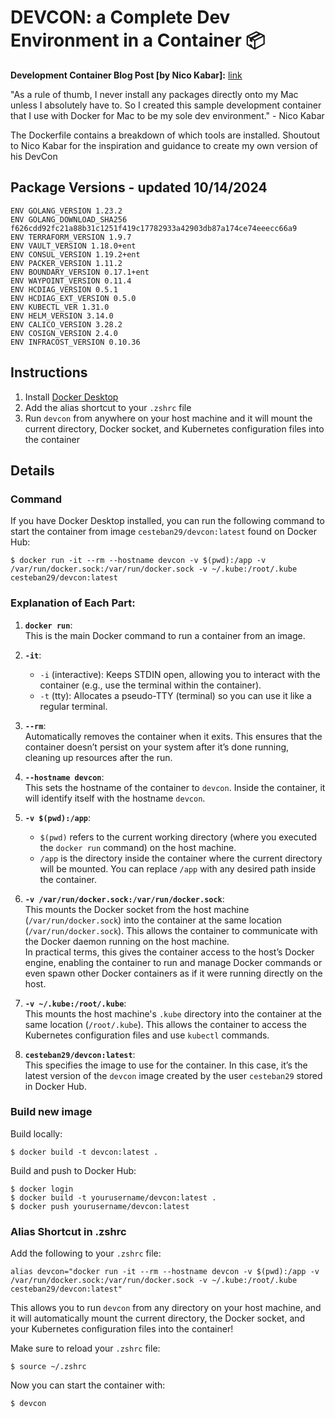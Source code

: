 # DEVCON: a Complete Dev Environment in a Container 📦 

**Development Container Blog Post [by Nico Kabar]:** [link](https://medium.com/@nicolakabar/the-ultimate-development-environment-moving-from-vagrant-to-docker-for-mac-532bcf07e186)

"As a rule of thumb, I never install any packages directly onto my Mac unless I absolutely have to. So I created this sample development container that I use with Docker for Mac to be my sole dev environment." - Nico Kabar

The Dockerfile contains a breakdown of which tools are installed.
Shoutout to Nico Kabar for the inspiration and guidance to create my own version of his DevCon


## Package Versions - updated 10/14/2024
```
ENV GOLANG_VERSION 1.23.2
ENV GOLANG_DOWNLOAD_SHA256 f626cdd92fc21a88b31c1251f419c17782933a42903db87a174ce74eeecc66a9
ENV TERRAFORM_VERSION 1.9.7
ENV VAULT_VERSION 1.18.0+ent
ENV CONSUL_VERSION 1.19.2+ent
ENV PACKER_VERSION 1.11.2
ENV BOUNDARY_VERSION 0.17.1+ent
ENV WAYPOINT_VERSION 0.11.4
ENV HCDIAG_VERSION 0.5.1
ENV HCDIAG_EXT_VERSION 0.5.0
ENV KUBECTL_VER 1.31.0
ENV HELM_VERSION 3.14.0
ENV CALICO_VERSION 3.28.2
ENV COSIGN_VERSION 2.4.0
ENV INFRACOST_VERSION 0.10.36
```
## Instructions

1. Install [Docker Desktop](https://www.docker.com/products/docker-desktop/)
2. Add the alias shortcut to your `.zshrc` file
3. Run `devcon` from anywhere on your host machine and it will mount the current directory, Docker socket, and Kubernetes configuration files into the container

## Details
### Command
If you have Docker Desktop installed, you can run the following command to start the container from image `cesteban29/devcon:latest` found on Docker Hub:

```
$ docker run -it --rm --hostname devcon -v $(pwd):/app -v /var/run/docker.sock:/var/run/docker.sock -v ~/.kube:/root/.kube cesteban29/devcon:latest
```

### Explanation of Each Part:

1. **`docker run`**:  
   This is the main Docker command to run a container from an image.

2. **`-it`**:  
   - `-i` (interactive): Keeps STDIN open, allowing you to interact with the container (e.g., use the terminal within the container).  
   - `-t` (tty): Allocates a pseudo-TTY (terminal) so you can use it like a regular terminal.

3. **`--rm`**:  
   Automatically removes the container when it exits. This ensures that the container doesn’t persist on your system after it’s done running, cleaning up resources after the run.

4. **`--hostname devcon`**:  
   This sets the hostname of the container to `devcon`. Inside the container, it will identify itself with the hostname `devcon`.

5. **`-v $(pwd):/app`**:  
   - `$(pwd)` refers to the current working directory (where you executed the `docker run` command) on the host machine.  
   - `/app` is the directory inside the container where the current directory will be mounted. You can replace `/app` with any desired path inside the container.

6. **`-v /var/run/docker.sock:/var/run/docker.sock`**:  
   This mounts the Docker socket from the host machine (`/var/run/docker.sock`) into the container at the same location (`/var/run/docker.sock`). This allows the container to communicate with the Docker daemon running on the host machine.  
   In practical terms, this gives the container access to the host’s Docker engine, enabling the container to run and manage Docker commands or even spawn other Docker containers as if it were running directly on the host.

7. **`-v ~/.kube:/root/.kube`**:  
   This mounts the host machine's `.kube` directory into the container at the same location (`/root/.kube`). This allows the container to access the Kubernetes configuration files and use `kubectl` commands.

8. **`cesteban29/devcon:latest`**:  
   This specifies the image to use for the container. In this case, it’s the latest version of the `devcon` image created by the user `cesteban29` stored in Docker Hub.

### Build new image

Build locally:

```
$ docker build -t devcon:latest .
```

Build and push to Docker Hub:

```
$ docker login
$ docker build -t yourusername/devcon:latest .
$ docker push yourusername/devcon:latest
```

### Alias Shortcut in .zshrc

Add the following to your `.zshrc` file:

```
alias devcon="docker run -it --rm --hostname devcon -v $(pwd):/app -v /var/run/docker.sock:/var/run/docker.sock -v ~/.kube:/root/.kube cesteban29/devcon:latest"
```

This allows you to run `devcon` from any directory on your host machine, and it will automatically mount the current directory, the Docker socket, and your Kubernetes configuration files into the container!

Make sure to reload your `.zshrc` file:

```
$ source ~/.zshrc
```

Now you can start the container with:

```
$ devcon
```




 

